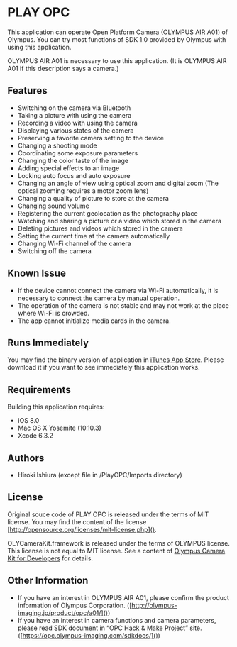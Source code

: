 # PLAY OPC

This application can operate Open Platform Camera (OLYMPUS AIR A01) of Olympus.
You can try most functions of SDK 1.0 provided by Olympus with using this application.

OLYMPUS AIR A01 is necessary to use this application.
(It is OLYMPUS AIR A01 if this description says a camera.)

## Features

* Switching on the camera via Bluetooth
* Taking a picture with using the camera
* Recording a video with using the camera
* Displaying various states of the camera
* Preserving a favorite camera setting to the device
* Changing a shooting mode
* Coordinating some exposure parameters
* Changing the color taste of the image
* Adding special effects to an image
* Locking auto focus and auto exposure
* Changing an angle of view using optical zoom and digital zoom (The optical zooming requires a motor zoom lens)
* Changing a quality of picture  to store at the camera
* Changing sound volume
* Registering the current geolocation as the photography place
* Watching and sharing a picture or a video which stored in the camera
* Deleting pictures and videos which stored in the camera
* Setting the current time at the camera automatically
* Changing Wi-Fi channel of the camera
* Switching off the camera

## Known Issue

* If the device cannot connect the camera via Wi-Fi automatically, it is necessary to connect the camera by manual operation.
* The operation of the camera is not stable and may not work at the place where Wi-Fi is crowded.
* The app cannot initialize media cards in the camera.

## Runs Immediately

You may find the binary version of application in [iTunes App Store](https://itunes.apple.com/app/play-opc/id999316498). Please download it if you want to see immediately this application works. 

## Requirements

Building this application requires:

* iOS 8.0
* Mac OS X Yosemite (10.10.3)
* Xcode 6.3.2

## Authors

* Hiroki Ishiura (except file in /PlayOPC/Imports directory)

## License

Original souce code of PLAY OPC is released under the terms of MIT license. You may find the content of the license [http://opensource.org/licenses/mit-license.php]().

OLYCameraKit.framework is released under the terms of OLYMPUS license. This license is not equal to MIT license. See a content of [Olympus Camera Kit for Developers](https://opc.olympus-imaging.com/tools/sdk/) for details.

## Other Information

* If you have an interest in OLYMPUS AIR A01, please confirm the product information of Olympus Corporation. ([http://olympus-imaging.jp/product/opc/a01/]())  
* If you have an interest in camera functions and camera parameters, please read SDK document in “OPC Hack & Make Project” site. ([https://opc.olympus-imaging.com/sdkdocs/]())  
